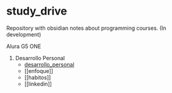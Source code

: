 # study_drive
Repository with obsidian notes about programming courses. (In development)

Alura G5 ONE
1. Desarrollo Personal 
	- [desarrollo_personal](study_drive/alura_g5_one/01_desarrollo_personal/desarrollo_personal.md)
	- [[enfoque]]
	- [[habitos]]
	- [[linkedin]]
